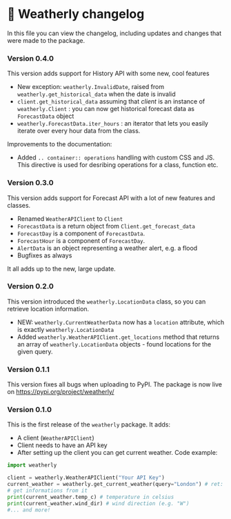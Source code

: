 # 📜 Weatherly changelog
In this file you can view the changelog, including updates and changes that were made to the package.
 
### Version 0.4.0
This version adds support for History API with some new, cool features
* New exception: `weatherly.InvalidDate`, raised from `weatherly.get_historical_data` when the date is invalid
* `client.get_historical_data` assuming that *client* is an instance of `weatherly.Client` : you can now get historical forecast data as `ForecastData` object
* `weatherly.ForecastData.iter_hours` : an iterator that lets you easily iterate over every hour data from the class.

Improvements to the documentation:
* Added `.. container:: operations` handling with custom CSS and JS. This directive is used for desribing operations for a class, function etc.

### Version 0.3.0
This version adds support for Forecast API with a lot of new features and classes.
* Renamed `WeatherAPIClient` to `Client`
* `ForecastData` is a return object from `Client.get_forecast_data`
* `ForecastDay` is a component of `ForecastData`.
* `ForecastHour` is a component of `ForecastDay`.
* `AlertData` is an object representing a weather alert, e.g. a flood
* Bugfixes as always

It all adds up to the new, large update.

### Version 0.2.0
This version introduced the `weatherly.LocationData` class, so you can retrieve location information.
* NEW: `weatherly.CurrentWeatherData` now has a `location` attribute, which is exactly `weatherly.LocationData`
* Added `weatherly.WeatherAPIClient.get_locations` method that returns an array of `weatherly.LocationData` objects - found locations for the given query.

### Version 0.1.1
This version fixes all bugs when uploading to PyPI. The package is now live on https://pypi.org/project/weatherly/

### Version 0.1.0
This is the first release of the `weatherly` package. It adds:
* A client (`WeatherAPIClient`)
* Client needs to have an API key
* After setting up the client you can get current weather. Code example:
```py
import weatherly

client = weatherly.WeatherAPIClient("Your API Key")
current_weather = weatherly.get_current_weather(query="London") # ret: CurrentWeatherData
# get informations from it
print(current_weather.temp_c) # temperature in celsius
print(current_weather.wind_dir) # wind direction (e.g. "W")
#... and more!
```